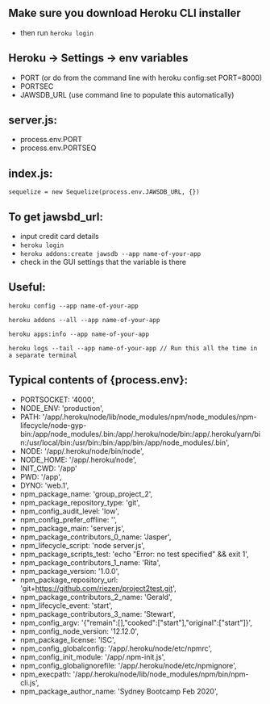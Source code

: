 ## Make sure you download Heroku CLI installer

- then run `heroku login`

## Heroku -> Settings -> env variables

- PORT (or do from the command line with heroku config:set PORT=8000)
- PORTSEC
- JAWSDB_URL (use command line to populate this automatically)

## server.js:

- process.env.PORT
- process.env.PORTSEQ

## index.js:

`sequelize = new Sequelize(process.env.JAWSDB_URL, {})`

## To get jawsbd_url:

- input credit card details
- `heroku login`
- `heroku addons:create jawsdb --app name-of-your-app`
- check in the GUI settings that the variable is there

## Useful:

`heroku config --app name-of-your-app`

`heroku addons --all --app name-of-your-app`

`heroku apps:info --app name-of-your-app`

`heroku logs --tail --app name-of-your-app // Run this all the time in a separate terminal`


## Typical contents of {process.env}:

- PORTSOCKET: '4000',
- NODE_ENV: 'production',
- PATH: '/app/.heroku/node/lib/node_modules/npm/node_modules/npm-lifecycle/node-gyp-bin:/app/node_modules/.bin:/app/.heroku/node/bin:/app/.heroku/yarn/bin:/usr/local/bin:/usr/bin:/bin:/app/bin:/app/node_modules/.bin',
- NODE: '/app/.heroku/node/bin/node',
- NODE_HOME: '/app/.heroku/node',
- INIT_CWD: '/app'
- PWD: '/app',
- DYNO: 'web.1',
- npm_package_name: 'group_project_2',
- npm_package_repository_type: 'git',
- npm_config_audit_level: 'low',
- npm_config_prefer_offline: '',
- npm_package_main: 'server.js',
- npm_package_contributors_0_name: 'Jasper',
- npm_lifecycle_script: 'node server.js',
- npm_package_scripts_test: 'echo "Error: no test specified" && exit 1',
- npm_package_contributors_1_name: 'Rita',
- npm_package_version: '1.0.0',
- npm_package_repository_url: 'git+https://github.com/riezen/project2test.git',
- npm_package_contributors_2_name: 'Gerald',
- npm_lifecycle_event: 'start',
- npm_package_contributors_3_name: 'Stewart',
- npm_config_argv: '{"remain":[],"cooked":["start"],"original":["start"]}',
- npm_config_node_version: '12.12.0',
- npm_package_license: 'ISC',
- npm_config_globalconfig: '/app/.heroku/node/etc/npmrc',
- npm_config_init_module: '/app/.npm-init.js',
- npm_config_globalignorefile: '/app/.heroku/node/etc/npmignore',
- npm_execpath: '/app/.heroku/node/lib/node_modules/npm/bin/npm-cli.js',
- npm_package_author_name: 'Sydney Bootcamp Feb 2020',